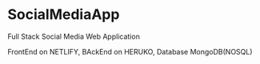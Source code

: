 # SocialMediaApp
Full Stack Social Media Web Application

FrontEnd on NETLIFY,
BAckEnd on HERUKO,
Database MongoDB(NOSQL)

